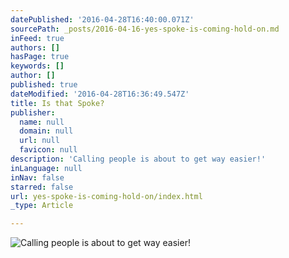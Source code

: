 ```yaml
---
datePublished: '2016-04-28T16:40:00.071Z'
sourcePath: _posts/2016-04-16-yes-spoke-is-coming-hold-on.md
inFeed: true
authors: []
hasPage: true
keywords: []
author: []
published: true
dateModified: '2016-04-28T16:36:49.547Z'
title: Is that Spoke?
publisher:
  name: null
  domain: null
  url: null
  favicon: null
description: 'Calling people is about to get way easier!'
inLanguage: null
inNav: false
starred: false
url: yes-spoke-is-coming-hold-on/index.html
_type: Article

---
```

![Calling people is about to get way easier!](https://s3-us-west-2.amazonaws.com/the-grid-img/p/69c7497248bbdc0a49fe197c7936704d520d5c82.jpg)